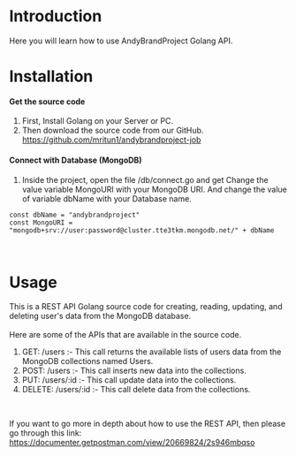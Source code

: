 # Introduction
Here you will learn how to use AndyBrandProject Golang API.

# Installation
#### Get the source code
1. First, Install Golang on your Server or PC.
2. Then download the source code from our GitHub. https://github.com/mritun1/andybrandproject-job
#### Connect with Database (MongoDB)
1. Inside the project, open the file /db/connect.go and get Change the value variable MongoURI with your MongoDB URI. And change the value of variable dbName with your Database name.
```
const dbName = "andybrandproject"
const MongoURI = "mongodb+srv://user:password@cluster.tte3tkm.mongodb.net/" + dbName
```
<br/>

# Usage
This is a REST API Golang source code for creating, reading, updating, and deleting user's data from the MongoDB database.
<br/><br/>
Here are some of the APIs that are available in the source code.
<br/>
1. GET: /users :- This call returns the available lists of users data from the MongoDB collections named Users.
2. POST: /users :- This call inserts new data into the collections.
3. PUT: /users/:id :- This call update data into the collections.
4. DELETE: /users/:id :- This call delete data from the collections.
<br/>

If you want to go more in depth about how to use the REST API, then please go through this link: https://documenter.getpostman.com/view/20669824/2s946mbqso 
